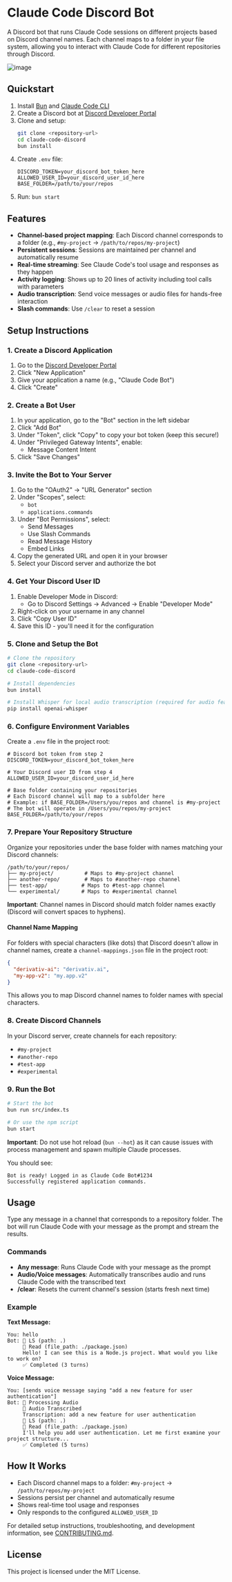 # Claude Code Discord Bot

A Discord bot that runs Claude Code sessions on different projects based on Discord channel names. Each channel maps to a folder in your file system, allowing you to interact with Claude Code for different repositories through Discord.

![image](https://github.com/user-attachments/assets/d78c6dcd-eb28-48b6-be1c-74e25935b86b)

## Quickstart

1. Install [Bun](https://bun.sh/) and [Claude Code CLI](https://docs.anthropic.com/en/docs/claude-code)
2. Create a Discord bot at [Discord Developer Portal](https://discord.com/developers/applications)
3. Clone and setup:
   ```bash
   git clone <repository-url>
   cd claude-code-discord
   bun install
   ```
4. Create `.env` file:
   ```env
   DISCORD_TOKEN=your_discord_bot_token_here
   ALLOWED_USER_ID=your_discord_user_id_here
   BASE_FOLDER=/path/to/your/repos
   ```
5. Run: `bun start`

## Features

- **Channel-based project mapping**: Each Discord channel corresponds to a folder (e.g., `#my-project` → `/path/to/repos/my-project`)
- **Persistent sessions**: Sessions are maintained per channel and automatically resume
- **Real-time streaming**: See Claude Code's tool usage and responses as they happen
- **Activity logging**: Shows up to 20 lines of activity including tool calls with parameters
- **Audio transcription**: Send voice messages or audio files for hands-free interaction
- **Slash commands**: Use `/clear` to reset a session

## Setup Instructions

### 1. Create a Discord Application

1. Go to the [Discord Developer Portal](https://discord.com/developers/applications)
2. Click "New Application"
3. Give your application a name (e.g., "Claude Code Bot")
4. Click "Create"

### 2. Create a Bot User

1. In your application, go to the "Bot" section in the left sidebar
2. Click "Add Bot"
3. Under "Token", click "Copy" to copy your bot token (keep this secure!)
4. Under "Privileged Gateway Intents", enable:
   - Message Content Intent
5. Click "Save Changes"

### 3. Invite the Bot to Your Server

1. Go to the "OAuth2" → "URL Generator" section
2. Under "Scopes", select:
   - `bot`
   - `applications.commands`
3. Under "Bot Permissions", select:
   - Send Messages
   - Use Slash Commands
   - Read Message History
   - Embed Links
4. Copy the generated URL and open it in your browser
5. Select your Discord server and authorize the bot

### 4. Get Your Discord User ID

1. Enable Developer Mode in Discord:
   - Go to Discord Settings → Advanced → Enable "Developer Mode"
2. Right-click on your username in any channel
3. Click "Copy User ID"
4. Save this ID - you'll need it for the configuration

### 5. Clone and Setup the Bot

```bash
# Clone the repository
git clone <repository-url>
cd claude-code-discord

# Install dependencies
bun install

# Install Whisper for local audio transcription (required for audio features)
pip install openai-whisper
```

### 6. Configure Environment Variables

Create a `.env` file in the project root:

```env
# Discord bot token from step 2
DISCORD_TOKEN=your_discord_bot_token_here

# Your Discord user ID from step 4
ALLOWED_USER_ID=your_discord_user_id_here

# Base folder containing your repositories
# Each Discord channel will map to a subfolder here
# Example: if BASE_FOLDER=/Users/you/repos and channel is #my-project
# The bot will operate in /Users/you/repos/my-project
BASE_FOLDER=/path/to/your/repos
```

### 7. Prepare Your Repository Structure

Organize your repositories under the base folder with names matching your Discord channels:

```
/path/to/your/repos/
├── my-project/          # Maps to #my-project channel
├── another-repo/        # Maps to #another-repo channel
├── test-app/           # Maps to #test-app channel
└── experimental/       # Maps to #experimental channel
```

**Important**: Channel names in Discord should match folder names exactly (Discord will convert spaces to hyphens).

#### Channel Name Mapping

For folders with special characters (like dots) that Discord doesn't allow in channel names, create a `channel-mappings.json` file in the project root:

```json
{
  "derivativ-ai": "derivativ.ai",
  "my-app-v2": "my.app.v2"
}
```

This allows you to map Discord channel names to folder names with special characters.

### 8. Create Discord Channels

In your Discord server, create channels for each repository:
- `#my-project`
- `#another-repo` 
- `#test-app`
- `#experimental`

### 9. Run the Bot

```bash
# Start the bot
bun run src/index.ts

# Or use the npm script
bun start
```

**Important**: Do not use hot reload (`bun --hot`) as it can cause issues with process management and spawn multiple Claude processes.

You should see:
```
Bot is ready! Logged in as Claude Code Bot#1234
Successfully registered application commands.
```

## Usage

Type any message in a channel that corresponds to a repository folder. The bot will run Claude Code with your message as the prompt and stream the results.

### Commands

- **Any message**: Runs Claude Code with your message as the prompt
- **Audio/Voice messages**: Automatically transcribes audio and runs Claude Code with the transcribed text
- **/clear**: Resets the current channel's session (starts fresh next time)

### Example

**Text Message:**
```
You: hello
Bot: 🔧 LS (path: .)
     🔧 Read (file_path: ./package.json)
     Hello! I can see this is a Node.js project. What would you like to work on?
     ✅ Completed (3 turns)
```

**Voice Message:**
```
You: [sends voice message saying "add a new feature for user authentication"]
Bot: 🎤 Processing Audio
     🎤 Audio Transcribed
     Transcription: add a new feature for user authentication
     🔧 LS (path: .)
     🔧 Read (file_path: ./package.json)
     I'll help you add user authentication. Let me first examine your project structure...
     ✅ Completed (5 turns)
```

## How It Works

- Each Discord channel maps to a folder: `#my-project` → `/path/to/repos/my-project`
- Sessions persist per channel and automatically resume
- Shows real-time tool usage and responses
- Only responds to the configured `ALLOWED_USER_ID`

For detailed setup instructions, troubleshooting, and development information, see [CONTRIBUTING.md](CONTRIBUTING.md).

## License

This project is licensed under the MIT License.
